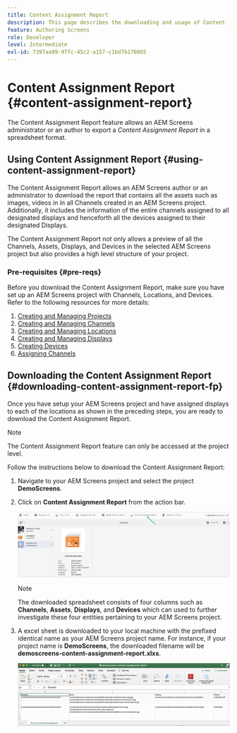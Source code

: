 ```yaml
---
title: Content Assignment Report
description: This page describes the downloading and usage of Content  Assignment Report.
feature: Authoring Screens
role: Developer
level: Intermediate
exl-id: 7397aa99-97fc-45c2-a157-c1bd7b1700b5
---
```

# Content Assignment Report {#content-assignment-report}

The Content Assignment Report feature allows an AEM Screens administrator or an author to export a *Content Assignment Report* in a spreadsheet format.

## Using Content Assignment Report {#using-content-assignment-report}

The Content Assignment Report allows an AEM Screens author or an administrator to download the report that contains all the assets such as images, videos in in all Channels created in an AEM Screens project. Additionally, it includes the information of the entire channels assigned to all designated displays and henceforth all the devices assigned to their designated Displays.

The Content Assignment Report not only allows a preview of all the Channels, Assets, Displays, and Devices in the selected AEM Screens project but also provides a high level structure of your project.


### Pre-requisites {#pre-reqs}

Before you download the Content Assignment Report, make sure you have set up an AEM Screens project with Channels, Locations, and Devices.
Refer to the following resources for more details:

1. [Creating and Managing Projects](/help/user-guide/creating-a-screens-project.md)
1. [Creating and Managing Channels](/help/user-guide/managing-channels.md)
1. [Creating and Managing Locations](/help/user-guide/managing-locations.md)
1. [Creating and Managing Displays](/help/user-guide/managing-displays.md)
1. [Creating Devices](/help/user-guide/managing-devices.md)
1. [Assigning Channels](/help/user-guide/channel-assignment-latest-fp.md)


## Downloading the Content Assignment Report {#downloading-content-assignment-report-fp}

Once you have setup your AEM Screens project and have assigned displays to each of the locations as shown in the preceding steps, you are ready to download the Content Assignment Report.

>[!NOTE]
>The Content Assignment Report feature can only be accessed at the project level.

Follow the instructions below to download the Content Assignment Report:

1. Navigate to your AEM Screens project and select the project **DemoScreens**.

1. Click on **Content Assignment Report** from the action bar.

   ![image](/help/user-guide/assets/content-assignment-report/can-download.png)

   >[!NOTE]
   >The downloaded spreadsheet consists of four columns such as **Channels**, **Assets**, **Displays**, and **Devices** which can used to further investigate these four entities pertaining to your AEM Screens project.

1. A excel sheet is downloaded to your local machine with the prefixed identical name as your AEM Screens project name. For instance, if your project name is **DemoScreens**, the downloaded filename will be **demoscreens-content-assignment-report.xlxs**.

   ![image](/help/user-guide/assets/content-assignment-report/car-download1.png)
